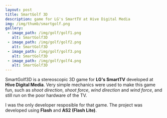 ```yaml
---
layout: post
title: SmartGolf 3D
description: game for LG's SmartTV at Hive Digital Media
img: /img/thumb/smartgolf.png
gallery:
 - image_path: /img/golf/golf1.png
   alt: SmartGolf3D
 - image_path: /img/golf/golf2.png
   alt: SmartGolf3D
 - image_path: /img/golf/golf3.png
   alt: SmartGolf3D
 - image_path: /img/golf/golf4.png
   alt: SmartGolf3D
---
```


SmartGolf3D is a stereoscopic 3D game for **LG's SmartTV** developed at **Hive Digital Media**. Very simple mechanics were used to make this game fun, such as *shoot direction*, *shoot force*, *wind direction* and *wind force*, and still run on the poor hardware of the TV.

I was the only developer resposible for that game. The project was developed using **Flash** and **AS2 (Flash Lite)**.